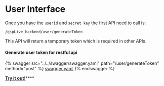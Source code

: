 # User Interface

Once you have the `userid` and `secret key` the first API need to call is:

```
/gspLive_backend/user/generateToken
```

This API will return a temporary token which is required in other APIs.

#### Generate user token for restful api

{% swagger src="../../swagger/swagger.yaml" path="/user/generateToken" method="post" %}
[swagger.yaml](../../swagger/swagger.yaml)
{% endswagger %}

[**Try it out!**](../swagger-ui.md)****
